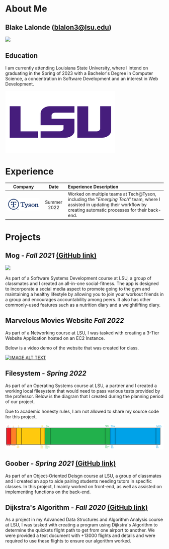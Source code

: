 # About Me

## Blake Lalonde (blalon3@lsu.edu)

[<img src="https://github.com/theblakelalonde/theblakelalonde/blob/main/Assets/Blake_Lalonde_headshot_image.png" width=350>](https://github.com/theblakelalonde/theblakelalonde)

## Education
I am currently attending Louisiana State University, where I intend on graduating in the Spring of 2023 with a Bachelor's Degree in Computer Science, a concentration in Software Development and an interest in Web Development.

[<img src="https://github.com/theblakelalonde/theblakelalonde/blob/main/Assets/LSU_logo.png" width=350>](https://www.lsu.edu/eng/)


# Experience


|                                                                 Company                                                                 |    Date     | Experience Description                                                                                                                                     |
| :-------------------------------------------------------------------------------------------------------------------------------------: | :---------: | :--------------------------------------------------------------------------------------------------------------------------------------------------------- |
| [<img src="https://github.com/theblakelalonde/theblakelalonde/blob/main/Assets/Tyson_logo.png" width=250>](https://www.tysonfoods.com/) | Summer 2022 | Worked on multiple teams at Tech@Tyson, including the "*Emerging Tech*" team, where I assisted in updating their workflow by creating automatic processes for their back-end. |

# Projects

## Mog - *Fall 2021* [(GitHub link)](https://github.com/bryantran21/Mog)

<img src="https://github.com/bryantran21/Mog/blob/main/assets/images/mogIconRed.png" width=150>

As part of a Software Systems Development course at LSU, a group of classmates and I created an all-in-one social-fitness.  The app is designed to incorporate a social media aspect to promote going to the gym and maintaining a healthy lifestyle by allowing you to join your workout friends in a group and encourages accountability among peers.  It also has other commonly-used features such as a nutrition diary and a weightlifting diary.

## Marvelous Movies Website *Fall 2022*
As part of a Networking course at LSU, I was tasked with creating a 3-Tier Website Application hosted on an EC2 Instance. 

Below is a video demo of the website that was created for class.

[![IMAGE ALT TEXT](http://img.youtube.com/vi/s-gtK80vdXE/0.jpg)](http://www.youtube.com/watch?v=s-gtK80vdXE "Marvelous Movies")

## Filesystem - *Spring 2022*
As part of an Operating Systems course at LSU, a partner and I created a working local filesystem that would need to pass various tests provided by the professor.  Below is the diagram that I created during the planning period of our project.

Due to academic honesty rules, I am not allowed to share my source code for this project.

<img src="https://github.com/theblakelalonde/theblakelalonde/blob/main/Assets/filesystem_diagram.png">

## Goober - *Spring 2021* [(GitHub link)](https://github.com/theblakelalonde/csc_3380)
As part of an Object-Oriented Deisgn course at LSU, a group of classmates and I created an app to aide pairing students needing tutors in specific classes.  In this project, I mainly worked on front-end, as well as assisted on implementing functions on the back-end.

## Dijkstra's Algorithm - *Fall 2020* [(GitHub link)](https://github.com/theblakelalonde/theblakelalonde/tree/Dijkstra-Algorithm)
As a project in my Advanced Data Structures and Algorithm Analysis course at LSU, I was tasked with creating a program using Dijkstra's Algorithm to determine the quickets flight path to get from one airport to another.  We were provided a text document with +13000 flights and details and were required to use these flights to ensure our algorithm worked.




